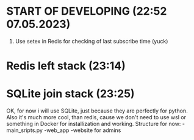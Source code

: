 # START OF DEVELOPING (22:52 07.05.2023)
1. Use setex in Redis for checking of last subscribe time (yuck)
# Redis left stack (23:14)
# SQLite join stack (23:25) 
OK, for now i will use SQLite, just because they are perfectly for python.
Also it's much more cool, than redis, cause we don't need to use wsl or something in Docker for installization and working.
Structure for now:
-main_sripts.py
-web_app
-website for admins